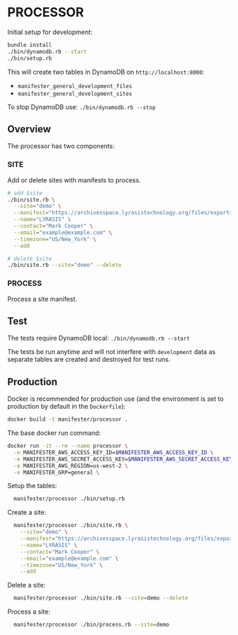 # PROCESSOR

Initial setup for development:

```bash
bundle install
./bin/dynamodb.rb --start
./bin/setup.rb
```

This will create two tables in DynamoDB on `http://localhost:8000`:

- `manifester_general_development_files`
- `manifester_general_development_sites`

To stop DynamoDB use: `./bin/dynamodb.rb --stop`

## Overview

The processor has two components:

### SITE

Add or delete sites with manifests to process.

```bash
# add $site
./bin/site.rb \
  --site="demo" \
  --manifest="https://archivesspace.lyrasistechnology.org/files/exports/manifest_ead_xml.csv" \
  --name="LYRASIS" \
  --contact="Mark Cooper" \
  --email="example@example.com" \
  --timezone="US/New_York" \
  --add

# delete $site
./bin/site.rb --site="demo" --delete
```

### PROCESS

Process a site manifest.

## Test

The tests require DynamoDB local: `./bin/dynamodb.rb --start`

The tests be run anytime and will not interfere with `development` data as
separate tables are created and destroyed for test runs.

## Production

Docker is recommended for production use (and the environment is set to
production by default in the `Dockerfile`):

```bash
docker build -t manifester/processor .
```

The base docker run command:

```bash
docker run -it --rm --name processor \
  -e MANIFESTER_AWS_ACCESS_KEY_ID=$MANIFESTER_AWS_ACCESS_KEY_ID \
  -e MANIFESTER_AWS_SECRET_ACCESS_KEY=$MANIFESTER_AWS_SECRET_ACCESS_KEY \
  -e MANIFESTER_AWS_REGION=us-west-2 \
  -e MANIFESTER_GRP=general \
```

Setup the tables:

```bash
  manifester/processor ./bin/setup.rb
```

Create a site:

```bash
  manifester/processor ./bin/site.rb \
    --site="demo" \
    --manifest="https://archivesspace.lyrasistechnology.org/files/exports/manifest_ead_xml.csv" \
    --name="LYRASIS" \
    --contact="Mark Cooper" \
    --email="example@example.com" \
    --timezone="US/New_York" \
    --add
```

Delete a site:

```bash
  manifester/processor ./bin/site.rb --site=demo --delete
```

Process a site:

```bash
  manifester/processor ./bin/process.rb --site=demo
```
